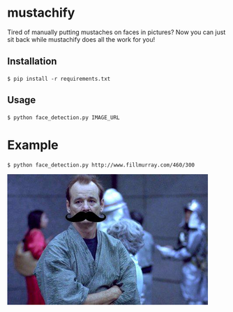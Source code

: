 # mustachify
Tired of manually putting mustaches on faces in pictures?
Now you can just sit back while mustachify does all the work for you!

## Installation
`$ pip install -r requirements.txt`

## Usage
`$ python face_detection.py IMAGE_URL`

# Example
`$ python face_detection.py http://www.fillmurray.com/460/300`

![Murray](./example/mustache_murray.jpg?raw=true "Mustache Murray")
